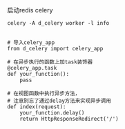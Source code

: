 


启动redis celery

    celery -A d_celery worker -l info



```

# 导入celery_app
from d_celery import celery_app

# 在异步执行的函数上加task装饰器
@celery_app.task
def your_function():
    pass

# 在视图函数中执行异步方法，
# 注意别忘了通过delay方法来实现异步调用
def index(request):
    your_function.delay()
    return HttpResponseRedirect('/')



```